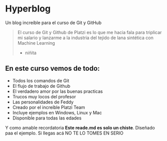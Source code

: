 # Hyperblog
Un blog increíble para el curso de Git y GitHub
>El curso de Git y Github de Platzi es lo que me hacia fala para triplicar mi salario y lanzarme a la industria del tejido de lana sintética con Machine Learning
> - niñita

## En este curso vemos de todo: 
* Todos los comandos de Git
* El flujo de trabajo de Github
* El verdadero amor por las buenas practicas
* Trucos muy locos del profesor
* Las personalidades de Feddy
* Creado por el increíble Platzi Team
* Incluye ejemplos en Windows, Linux y Mac
* Disponible para todas las edades

Y como amable recordatoria **Este reade.md es solo un chiste**. Diseñado paa el ejemplo. Si llegas acá 	NO TE LO TOMES EN SERIO